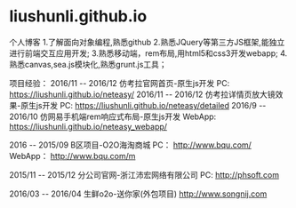 # liushunli.github.io
个人博客
1.了解面向对象编程,熟悉github
2.熟悉JQuery等第三方JS框架,能独立进行前端交互应用开发;
3.熟悉移动端，rem布局,用html5和css3开发webapp;
4.熟悉canvas,sea.js模块化,熟悉grunt.js工具；

项目经验：
2016/11 -- 2016/12
仿考拉官网首页-原生js开发
PC: https://liushunli.github.io/neteasy/
2016/11 -- 2016/12
仿考拉详情页放大镜效果-原生js开发
PC: https://liushunli.github.io/neteasy/detailed
2016/9 -- 2016/10
仿网易手机端rem响应式布局-原生js开发
WebApp: https://liushunli.github.io/neteasy_webapp/

2016 -- 2015/09
B区项目-O2O海淘商城
PC： http://www.bqu.com/     WebApp： http://www.bqu.com/m

2015/11 -- 2015/12
分公司官网-浙江沛宏网络有限公司
PC: http://phsoft.com

2016/03 -- 2016/04
生鲜o2o-送你家(外包项目)
http://www.songnij.com

